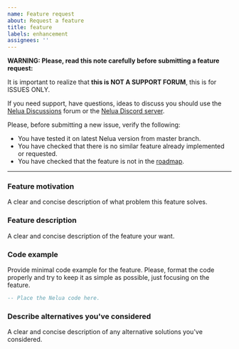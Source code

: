 ```yaml
---
name: Feature request
about: Request a feature
title: feature
labels: enhancement
assignees: ''
---
```


**WARNING: Please, read this note carefully before submitting a feature request:**

It is important to realize that **this is NOT A SUPPORT FORUM**, this is for ISSUES ONLY.

If you need support, have questions, ideas to discuss you should use
the [Nelua Discussions](https://github.com/edubart/nelua-lang/discussions) forum or
the [Nelua Discord server](https://discord.gg/7aaGeG7).

Please, before submitting a new issue, verify the following:
 - You have tested it on latest Nelua version from master branch.
 - You have checked that there is no similar feature already implemented or requested.
 - You have checked that the feature is not in the [roadmap](https://github.com/edubart/nelua-lang/projects).

---

### Feature motivation

A clear and concise description of what problem this feature solves.

### Feature description

A clear and concise description of the feature your want.

### Code example

Provide minimal code example for the feature.
Please, format the code properly and try to keep it as simple as possible, just focusing on the feature.

```lua
-- Place the Nelua code here.
```

### Describe alternatives you've considered

A clear and concise description of any alternative solutions you've considered.
